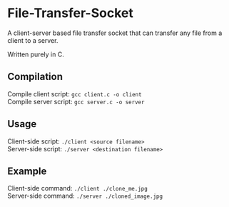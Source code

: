 # File-Transfer-Socket
A client-server based file transfer socket that can transfer any file from a client to a server.

Written purely in C.

## Compilation
Compile client script: ```gcc client.c -o client```  
Compile server script: ```gcc server.c -o server```

## Usage
Client-side script: ```./client <source filename>```  
Server-side script: ```./server <destination filename>```

## Example
Client-side command: ```./client ./clone_me.jpg```  
Server-side command: ```./server ./cloned_image.jpg```
